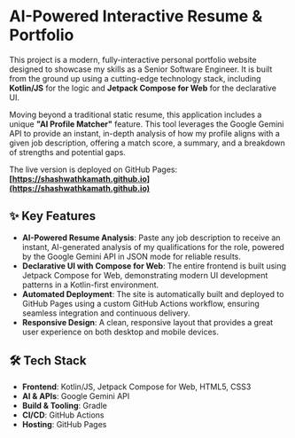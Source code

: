 # AI-Powered Interactive Resume & Portfolio

This project is a modern, fully-interactive personal portfolio website designed to showcase my skills as a Senior Software Engineer. It is built from the ground up using a cutting-edge technology stack, including **Kotlin/JS** for the logic and **Jetpack Compose for Web** for the declarative UI.

Moving beyond a traditional static resume, this application includes a unique **"AI Profile Matcher"** feature. This tool leverages the Google Gemini API to provide an instant, in-depth analysis of how my profile aligns with a given job description, offering a match score, a summary, and a breakdown of strengths and potential gaps.

The live version is deployed on GitHub Pages: **[https://shashwathkamath.github.io](https://shashwathkamath.github.io)**

## ✨ Key Features

-   **AI-Powered Resume Analysis**: Paste any job description to receive an instant, AI-generated analysis of my qualifications for the role, powered by the Google Gemini API in JSON mode for reliable results.
-   **Declarative UI with Compose for Web**: The entire frontend is built using Jetpack Compose for Web, demonstrating modern UI development patterns in a Kotlin-first environment.
-   **Automated Deployment**: The site is automatically built and deployed to GitHub Pages using a custom GitHub Actions workflow, ensuring seamless integration and continuous delivery.
-   **Responsive Design**: A clean, responsive layout that provides a great user experience on both desktop and mobile devices.

## 🛠️ Tech Stack

-   **Frontend**: Kotlin/JS, Jetpack Compose for Web, HTML5, CSS3
-   **AI & APIs**: Google Gemini API
-   **Build & Tooling**: Gradle
-   **CI/CD**: GitHub Actions
-   **Hosting**: GitHub Pages